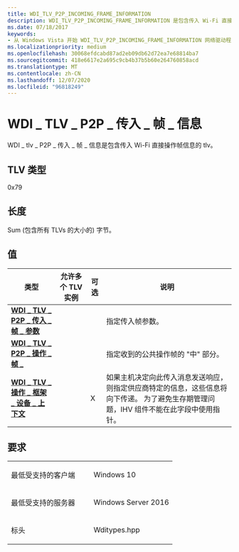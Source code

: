 ```yaml
---
title: WDI_TLV_P2P_INCOMING_FRAME_INFORMATION
description: WDI_TLV_P2P_INCOMING_FRAME_INFORMATION 是包含传入 Wi-Fi 直接操作帧信息的 TLV。
ms.date: 07/18/2017
keywords:
- 从 Windows Vista 开始 WDI_TLV_P2P_INCOMING_FRAME_INFORMATION 网络驱动程序
ms.localizationpriority: medium
ms.openlocfilehash: 30068efdcabd87ad2eb09db62d72ea7e68814ba7
ms.sourcegitcommit: 418e6617e2a695c9cb4b37b5b60e264760858acd
ms.translationtype: MT
ms.contentlocale: zh-CN
ms.lasthandoff: 12/07/2020
ms.locfileid: "96818249"
---
```

# <a name="wdi_tlv_p2p_incoming_frame_information"></a>WDI \_ TLV \_ P2P \_ 传入 \_ 帧 \_ 信息


WDI \_ tlv \_ P2P \_ 传入 \_ 帧 \_ 信息是包含传入 Wi-Fi 直接操作帧信息的 tlv。

## <a name="tlv-type"></a>TLV 类型


0x79

## <a name="length"></a>长度


Sum (包含所有 TLVs 的大小的) 字节。

## <a name="values"></a>值


| 类型                                                                                        | 允许多个 TLV 实例 | 可选 | 说明                                                                                                                                                                                                                     |
|---------------------------------------------------------------------------------------------|--------------------------------|----------|---------------------------------------------------------------------------------------------------------------------------------------------------------------------------------------------------------------------------------|
| [**WDI \_ TLV \_ P2P \_ 传入 \_ 帧 \_ 参数**](wdi-tlv-p2p-incoming-frame-parameters.md) |                                |          | 指定传入帧参数。                                                                                                                                                                                        |
| [**WDI \_ TLV \_ P2P \_ 操作 \_ 帧 \_**](wdi-tlv-p2p-action-frame-ies.md)                   |                                |          | 指定收到的公共操作帧的 "中" 部分。                                                                                                                                                                  |
| [**WDI \_ TLV \_ 操作 \_ 框架 \_ 设备 \_ 上下文**](wdi-tlv-action-frame-device-context.md)     |                                | X        | 如果主机决定向此传入消息发送响应，则指定供应商特定的信息，这些信息将向下传递。 为了避免生存期管理问题，IHV 组件不能在此字段中使用指针。 |

 

<a name="requirements"></a>要求
------------

<table>
<colgroup>
<col width="50%" />
<col width="50%" />
</colgroup>
<tbody>
<tr class="odd">
<td><p>最低受支持的客户端</p></td>
<td><p>Windows 10</p></td>
</tr>
<tr class="even">
<td><p>最低受支持的服务器</p></td>
<td><p>Windows Server 2016</p></td>
</tr>
<tr class="odd">
<td><p>标头</p></td>
<td>Wditypes.hpp</td>
</tr>
</tbody>
</table>

 

 




